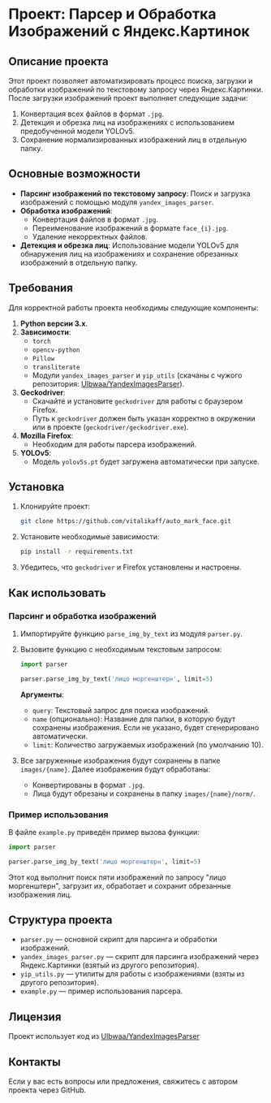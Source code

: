 # Проект: Парсер и Обработка Изображений с Яндекс.Картинок

## Описание проекта

Этот проект позволяет автоматизировать процесс поиска, загрузки и обработки изображений по текстовому запросу через Яндекс.Картинки. После загрузки изображений проект выполняет следующие задачи:
1. Конвертация всех файлов в формат `.jpg`.
2. Детекция и обрезка лиц на изображениях с использованием предобученной модели YOLOv5.
3. Сохранение нормализированных изображений лиц в отдельную папку.

## Основные возможности
- **Парсинг изображений по текстовому запросу**: Поиск и загрузка изображений с помощью модуля `yandex_images_parser`.
- **Обработка изображений**:
  - Конвертация файлов в формат `.jpg`.
  - Переименование изображений в формате `face_{i}.jpg`.
  - Удаление некорректных файлов.
- **Детекция и обрезка лиц**: Использование модели YOLOv5 для обнаружения лиц на изображениях и сохранение обрезанных изображений в отдельную папку.

## Требования

Для корректной работы проекта необходимы следующие компоненты:

1. **Python версии 3.x**.
2. **Зависимости**:
   - `torch`
   - `opencv-python`
   - `Pillow`
   - `transliterate`
   - Модули `yandex_images_parser` и `yip_utils` (скачаны с чужого репозитория: [Ulbwaa/YandexImagesParser](https://github.com/Ulbwaa/YandexImagesParser)).
3. **Geckodriver**:
   - Скачайте и установите `geckodriver` для работы с браузером Firefox.
   - Путь к `geckodriver` должен быть указан корректно в окружении или в проекте (`geckodriver/geckodriver.exe`).
4. **Mozilla Firefox**:
   - Необходим для работы парсера изображений.
5. **YOLOv5**:
   - Модель `yolov5s.pt` будет загружена автоматически при запуске.

## Установка

1. Клонируйте проект:
   ```bash
   git clone https://github.com/vitalikaff/auto_mark_face.git
   ```

2. Установите необходимые зависимости:
   ```bash
   pip install -r requirements.txt
   ```

3. Убедитесь, что `geckodriver` и Firefox установлены и настроены.

## Как использовать

### Парсинг и обработка изображений

1. Импортируйте функцию `parse_img_by_text` из модуля `parser.py`.

2. Вызовите функцию с необходимым текстовым запросом:

   ```python
   import parser

   parser.parse_img_by_text('лицо моргенштерн', limit=5)
   ```

   **Аргументы**:
   - `query`: Текстовый запрос для поиска изображений.
   - `name` (опционально): Название для папки, в которую будут сохранены изображения. Если не указано, будет сгенерировано автоматически.
   - `limit`: Количество загружаемых изображений (по умолчанию 10).

3. Все загруженные изображения будут сохранены в папке `images/{name}`. Далее изображения будут обработаны:
   - Конвертированы в формат `.jpg`.
   - Лица будут обрезаны и сохранены в папку `images/{name}/norm/`.

### Пример использования

В файле `example.py` приведён пример вызова функции:

```python
import parser

parser.parse_img_by_text('лицо моргенштерн', limit=5)
```

Этот код выполнит поиск пяти изображений по запросу "лицо моргенштерн", загрузит их, обработает и сохранит обрезанные изображения лиц.

## Структура проекта

- `parser.py` — основной скрипт для парсинга и обработки изображений.
- `yandex_images_parser.py` — скрипт для парсинга изображений через Яндекс.Картинки (взятый из другого репозитория).
- `yip_utils.py` — утилиты для работы с изображениями (взяты из другого репозитория).
- `example.py` — пример использования парсера.

## Лицензия

Проект использует код из [Ulbwaa/YandexImagesParser](https://github.com/Ulbwaa/YandexImagesParser)

## Контакты

Если у вас есть вопросы или предложения, свяжитесь с автором проекта через GitHub.
